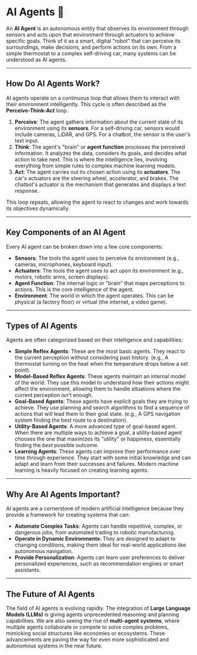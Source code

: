 

# AI Agents 🤖

An **AI Agent** is an autonomous entity that observes its environment through sensors and acts upon that environment through actuators to achieve specific goals. Think of it as a smart, digital "robot" that can perceive its surroundings, make decisions, and perform actions on its own. From a simple thermostat to a complex self-driving car, many systems can be understood as AI agents.

---

## How Do AI Agents Work?

AI agents operate on a continuous loop that allows them to interact with their environment intelligently. This cycle is often described as the **Perceive-Think-Act** loop.



1.  **Perceive**: The agent gathers information about the current state of its environment using its **sensors**. For a self-driving car, sensors would include cameras, LiDAR, and GPS. For a chatbot, the sensor is the user's text input.
2.  **Think**: The agent's "brain" or **agent function** processes the perceived information. It analyzes the data, considers its goals, and decides what action to take next. This is where the intelligence lies, involving everything from simple rules to complex machine learning models.
3.  **Act**: The agent carries out its chosen action using its **actuators**. The car's actuators are the steering wheel, accelerator, and brakes. The chatbot's actuator is the mechanism that generates and displays a text response.

This loop repeats, allowing the agent to react to changes and work towards its objectives dynamically.

---

## Key Components of an AI Agent

Every AI agent can be broken down into a few core components:

* **Sensors**: The tools the agent uses to perceive its environment (e.g., cameras, microphones, keyboard input).
* **Actuators**: The tools the agent uses to act upon its environment (e.g., motors, robotic arms, screen displays).
* **Agent Function**: The internal logic or "brain" that maps perceptions to actions. This is the core intelligence of the agent.
* **Environment**: The world in which the agent operates. This can be physical (a factory floor) or virtual (the internet, a video game).

---

## Types of AI Agents

Agents are often categorized based on their intelligence and capabilities:

* **Simple Reflex Agents**: These are the most basic agents. They react to the current perception without considering past history. (e.g., A thermostat turning on the heat when the temperature drops below a set point).
* **Model-Based Reflex Agents**: These agents maintain an internal model of the world. They use this model to understand how their actions might affect the environment, allowing them to handle situations where the current perception isn't enough.
* **Goal-Based Agents**: These agents have explicit goals they are trying to achieve. They use planning and search algorithms to find a sequence of actions that will lead them to their goal state. (e.g., A GPS navigation system finding the best route to a destination).
* **Utility-Based Agents**: A more advanced type of goal-based agent. When there are multiple ways to achieve a goal, a utility-based agent chooses the one that maximizes its "utility" or happiness, essentially finding the *best* possible outcome.
* **Learning Agents**: These agents can improve their performance over time through experience. They start with some initial knowledge and can adapt and learn from their successes and failures. Modern machine learning is heavily focused on creating learning agents.

---

## Why Are AI Agents Important?

AI agents are a cornerstone of modern artificial intelligence because they provide a framework for creating systems that can:

* **Automate Complex Tasks**: Agents can handle repetitive, complex, or dangerous jobs, from automated trading to robotic manufacturing.
* **Operate in Dynamic Environments**: They are designed to adapt to changing conditions, making them ideal for real-world applications like autonomous navigation.
* **Provide Personalization**: Agents can learn user preferences to deliver personalized experiences, such as recommendation engines or smart assistants.

---

## The Future of AI Agents

The field of AI agents is evolving rapidly. The integration of **Large Language Models (LLMs)** is giving agents unprecedented reasoning and planning capabilities. We are also seeing the rise of **multi-agent systems**, where multiple agents collaborate or compete to solve complex problems, mimicking social structures like economies or ecosystems. These advancements are paving the way for even more sophisticated and autonomous systems in the near future.
